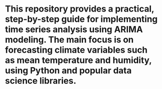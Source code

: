 # This repository provides a practical, step-by-step guide for implementing time series analysis using ARIMA modeling. The main focus is on forecasting climate variables such as mean temperature and humidity, using Python and popular data science libraries.
